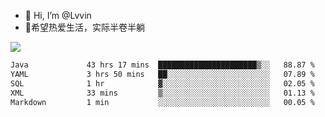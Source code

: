- 👋 Hi, I’m @Lvvin
- 🍎希望热爱生活，实际半卷半躺
<!--
👀 I’m interested in ...
- 🌱 I’m currently learning ...
- 💞️ I’m looking to collaborate on ...
- 📫 How to reach me ...
->

<!---
Lvvin/Lvvin is a ✨ special ✨ repository because its `README.md` (this file) appears on your GitHub profile.
You can click the Preview link to take a look at your changes.

![Lvvin's GitHub stats](https://github-readme-stats.vercel.app/api?username=Lvvin&theme=default&show_icons=true&count_private=true)
--->

<a href="https://github.com/anuraghazra/github-readme-stats">
  <img align="center" src="https://github-readme-stats-lvvins-projects.vercel.app/api?username=Lvvin&theme=default&show_icons=true&count_private=true" />
</a>

<!--START_SECTION:waka-->

```txt
Java             43 hrs 17 mins  ██████████████████████▒░░   88.87 %
YAML             3 hrs 50 mins   ██░░░░░░░░░░░░░░░░░░░░░░░   07.89 %
SQL              1 hr            ▓░░░░░░░░░░░░░░░░░░░░░░░░   02.05 %
XML              33 mins         ▒░░░░░░░░░░░░░░░░░░░░░░░░   01.13 %
Markdown         1 min           ░░░░░░░░░░░░░░░░░░░░░░░░░   00.05 %
```

<!--END_SECTION:waka-->


